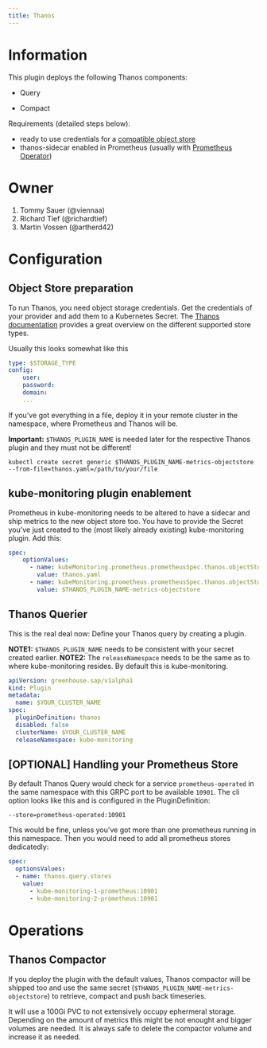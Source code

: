 ```yaml
---
title: Thanos
---
```


# Information

This plugin deploys the following Thanos components:

* Query
<!--* Query Frontend-->
* Compact
<!--* (Ruler)-->
<!--* Storegateway-->

Requirements (detailed steps below):
* ready to use credentials for a [compatible object store](https://thanos.io/tip/thanos/storage.md/)
* thanos-sidecar enabled in Prometheus (usually with [Prometheus Operator](https://prometheus-operator.dev/docs/api-reference/api/#monitoring.coreos.com/v1.ThanosSpec))

# Owner

1. Tommy Sauer (@viennaa) 
2. Richard Tief (@richardtief) 
3. Martin Vossen (@artherd42) 

# Configuration

## Object Store preparation

To run Thanos, you need object storage credentials. Get the credentials of your provider and add them to a Kubernetes Secret. The [Thanos documentation](https://thanos.io/tip/thanos/storage.md/) provides a great overview on the different supported store types.

Usually this looks somewhat like this

```yaml
type: $STORAGE_TYPE
config:
    user:
    password:
    domain:
    ...
```

If you've got everything in a file, deploy it in your remote cluster in the namespace, where Prometheus and Thanos will be.

**Important:** `$THANOS_PLUGIN_NAME` is needed later for the respective Thanos plugin and they must not be different!

```
kubectl create secret generic $THANOS_PLUGIN_NAME-metrics-objectstore --from-file=thanos.yaml=/path/to/your/file
```


## kube-monitoring plugin enablement 

Prometheus in kube-monitoring needs to be altered to have a sidecar and ship metrics to the new object store too. You have to provide the Secret you've just created to the (most likely already existing) kube-monitoring plugin. Add this:

```yaml
spec:
    optionValues:
      - name: kubeMonitoring.prometheus.prometheusSpec.thanos.objectStorageConfig.existingSecret.key
        value: thanos.yaml
      - name: kubeMonitoring.prometheus.prometheusSpec.thanos.objectStorageConfig.existingSecret.name
        value: $THANOS_PLUGIN_NAME-metrics-objectstore
```

## Thanos Querier

This is the real deal now: Define your Thanos query by creating a plugin.

**NOTE1:** `$THANOS_PLUGIN_NAME` needs to be consistent with your secret created earlier.
**NOTE2:** The `releaseNamespace` needs to be the same as to where kube-monitoring resides. By default this is kube-monitoring. 


```yaml
apiVersion: greenhouse.sap/v1alpha1
kind: Plugin
metadata:
  name: $YOUR_CLUSTER_NAME
spec:
  pluginDefinition: thanos
  disabled: false
  clusterName: $YOUR_CLUSTER_NAME 
  releaseNamespace: kube-monitoring
```

## [OPTIONAL] Handling your Prometheus Store
By default Thanos Query would check for a service `prometheus-operated` in the same namespace with this GRPC port to be available `10901`. The cli option looks like this and is configured in the PluginDefinition:

`--store=prometheus-operated:10901`

This would be fine, unless you've got more than one prometheus running in this namespace. Then you would need to add all prometheus stores dedicatedly:

```yaml
spec:
  optionsValues:
  - name: thanos.query.stores
    value:
      - kube-monitoring-1-prometheus:10901 
      - kube-monitoring-2-prometheus:10901 
```


# Operations

## Thanos Compactor

If you deploy the plugin with the default values, Thanos compactor will be shipped too and use the same secret (`$THANOS_PLUGIN_NAME-metrics-objectstore`) to retrieve, compact and push back timeseries.

It will use a 100Gi PVC to not extensively occupy ephermeral storage. Depending on the amount of metrics this might be not enought and bigger volumes are needed. It is always safe to delete the compactor volume and increase it as needed. 

